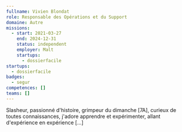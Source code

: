 ```yaml
---
fullname: Vivien Blondat
role: Responsable des Opérations et du Support
domaine: Autre
missions:
  - start: 2021-03-27
    end: 2024-12-31
    status: independent
    employer: Malt
    startups:
      - dossierfacile
startups:
  - dossierfacile
badges:
  - segur
competences: []
teams: []
---
```

Slasheur, passionné d'histoire, grimpeur du dimanche [7A], curieux de toutes connaissances, j'adore apprendre et expérimenter, allant d'expérience en expérience [...]
